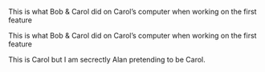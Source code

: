 
This is what Bob & Carol did on Carol’s computer when working on the first feature

This is what Bob & Carol did on Carol’s computer when working on the first feature

This is Carol but I am secrectly Alan pretending to be Carol.